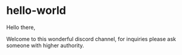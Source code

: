 # hello-world

Hello there,

Welcome to this wonderful discord channel, for inquiries please ask someone with higher authority.
